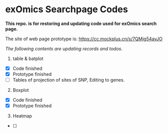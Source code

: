 # exOmics Searchpage Codes

**This repo. is for restoring and updating code used for exOmics search page.**

The site of web page prototype is: https://cc.mockplus.cn/s/7QMjg54avJO

*The following contents are updating records and todos.*

1. table & batplot

- [X] Code finished
- [X] Prototype finished
- [ ] Tables of projection of sites of SNP, Editing to genes.

2. Boxplot

- [X] Code finished
- [X] Prototype finished

3. Heatmap

- [ ]
